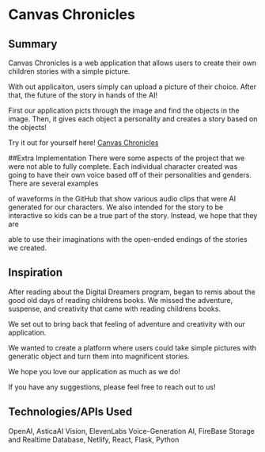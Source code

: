 # Canvas Chronicles
## Summary
Canvas Chronicles is a web application that allows users to create their own children stories with a simple picture. 

With out applicaiton, users simply can upload a picture of their choice. After that, the future of the story in hands of the AI!

First our application picts through the image and find the objects in the image. Then, it gives each object a personality and creates a story based on the objects!

Try it out for yourself here! [Canvas Chronicles](canvaschronicles.netlify.app)

##Extra Implementation
There were some aspects of the project that we were not able to fully complete. Each individual character created was going to have their own voice based off of their personalities and genders. There are several examples 

of waveforms in the GitHub that show various audio clips that were AI generated for our characters. We also intended for the story to be interactive so kids can be a true part of the story. Instead, we hope that they are 

able to use their imaginations with the open-ended endings of the stories we created.


## Inspiration
After reading about the Digital Dreamers program, began to remis about the good old days of reading childrens books. We missed the adventure, suspense, and creativity that came with reading childrens books.

We set out to bring back that feeling of adventure and creativity with our application. 

We wanted to create a platform where users could take simple pictures with generatic object and turn them into magnificent stories.

We hope you love our application as much as we do!

If you have any suggestions, please feel free to reach out to us!


## Technologies/APIs Used
OpenAI, AsticaAI Vision, ElevenLabs Voice-Generation AI, FireBase Storage and Realtime Database, Netlify, React, Flask, Python
